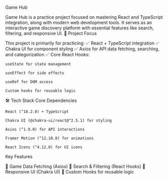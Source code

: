 Game Hub

Game Hub is a practice project focused on mastering React and TypeScript integration, along with modern web development tools. It serves as an interactive game discovery platform with essential features like search, filtering, and responsive UI.
🎯 Project Focus

This project is primarily for practicing:
✅ React + TypeScript integration
✅ Chakra UI for component styling
✅ Axios for API data fetching, searching, and categorization
✅ Core React Hooks:

    useState for state management

    useEffect for side effects

    useRef for DOM access

    Custom hooks for reusable logic

🛠️ Tech Stack
Core Dependencies

    React (^18.2.0) + TypeScript

    Chakra UI (@chakra-ui/react@^2.5.1) for styling

    Axios (^1.9.0) for API interactions

    Framer Motion (^12.10.0) for animations

    React Icons (^4.12.0) for UI icons

Key Features

🔹 Game Data Fetching (Axios)
🔹 Search & Filtering (React Hooks)
🔹 Responsive UI (Chakra UI)
🔹 Custom Hooks for reusable logic
